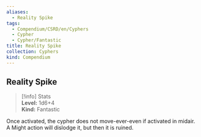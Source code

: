```yaml
---
aliases:
  - Reality Spike
tags:
  - Compendium/CSRD/en/Cyphers
  - Cypher
  - Cypher/Fantastic
title: Reality Spike
collection: Cyphers
kind: Compendium
---
```

## Reality Spike  
>[!info] Stats  
> **Level:** 1d6+4  
> **Kind:** Fantastic
  
Once activated, the cypher does not move-ever-even if activated in midair. A Might action will dislodge it, but then it is ruined.